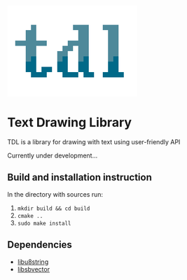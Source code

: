 ![](https://raw.githubusercontent.com/celtrecium/tdl/master/tdllogo.png)
# Text Drawing Library
TDL is a library for drawing with text using user-friendly API

Currently under development...

## Build and installation instruction

In the directory with sources run:
1. `mkdir build && cd build`
2. `cmake ..`
3. `sudo make install`


## Dependencies
* [libu8string](https://github.com/celtrecium/libu8string)
* [libsbvector](https://github.com/celtrecium/libsbvector)
